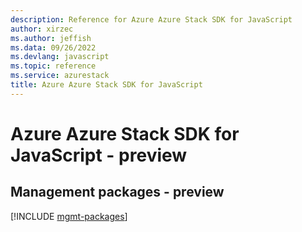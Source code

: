 ```yaml
---
description: Reference for Azure Azure Stack SDK for JavaScript
author: xirzec
ms.author: jeffish
ms.data: 09/26/2022
ms.devlang: javascript
ms.topic: reference
ms.service: azurestack
title: Azure Azure Stack SDK for JavaScript
---
```

# Azure Azure Stack SDK for JavaScript - preview

## Management packages - preview
[!INCLUDE [mgmt-packages](azure-stack-mgmt-index.md)]